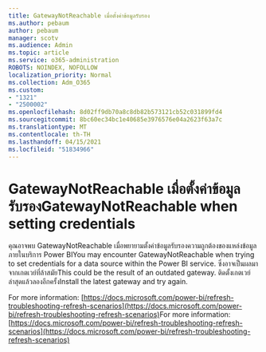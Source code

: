 ```yaml
---
title: GatewayNotReachable เมื่อตั้งค่าข้อมูลรับรอง
ms.author: pebaum
author: pebaum
manager: scotv
ms.audience: Admin
ms.topic: article
ms.service: o365-administration
ROBOTS: NOINDEX, NOFOLLOW
localization_priority: Normal
ms.collection: Adm_O365
ms.custom:
- "1321"
- "2500002"
ms.openlocfilehash: 8d02ff9db70a8c8db82b573121cb52c031899fd4
ms.sourcegitcommit: 8bc60ec34bc1e40685e3976576e04a2623f63a7c
ms.translationtype: MT
ms.contentlocale: th-TH
ms.lasthandoff: 04/15/2021
ms.locfileid: "51834966"
---
```

# <a name="gatewaynotreachable-when-setting-credentials"></a><span data-ttu-id="76a27-102">GatewayNotReachable เมื่อตั้งค่าข้อมูลรับรอง</span><span class="sxs-lookup"><span data-stu-id="76a27-102">GatewayNotReachable when setting credentials</span></span>

<span data-ttu-id="76a27-103">คุณอาจพบ GatewayNotReachable เมื่อพยายามตั้งค่าข้อมูลรับรองความถูกต้องของแหล่งข้อมูลภายในบริการ Power BI</span><span class="sxs-lookup"><span data-stu-id="76a27-103">You may encounter GatewayNotReachable when trying to set credentials for a data source within the Power BI service.</span></span> <span data-ttu-id="76a27-104">ซึ่งอาจเป็นผลมาจากเกตเวย์ที่ล้าสมัย</span><span class="sxs-lookup"><span data-stu-id="76a27-104">This could be the result of an outdated gateway.</span></span> <span data-ttu-id="76a27-105">ติดตั้งเกตเวย์ล่าสุดแล้วลองอีกครั้ง</span><span class="sxs-lookup"><span data-stu-id="76a27-105">Install the latest gateway and try again.</span></span>

<span data-ttu-id="76a27-106">For more information: [https://docs.microsoft.com/power-bi/refresh-troubleshooting-refresh-scenarios](https://docs.microsoft.com/power-bi/refresh-troubleshooting-refresh-scenarios)</span><span class="sxs-lookup"><span data-stu-id="76a27-106">For more information: [https://docs.microsoft.com/power-bi/refresh-troubleshooting-refresh-scenarios](https://docs.microsoft.com/power-bi/refresh-troubleshooting-refresh-scenarios)</span></span>
